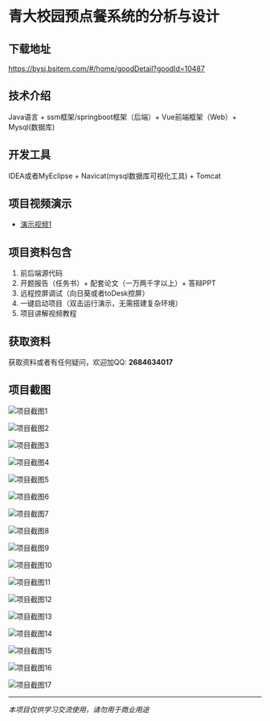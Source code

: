 # 青大校园预点餐系统的分析与设计

## 下载地址
https://bysj.bsitem.com/#/home/goodDetail?goodId=10487

## 技术介绍
Java语言 + ssm框架/springboot框架（后端）+ Vue前端框架（Web）+ Mysql(数据库)

## 开发工具
IDEA或者MyEclipse + Navicat(mysql数据库可视化工具) + Tomcat

## 项目视频演示
- [演示视频1](https://graduation-images.oss-cn-beijing.aliyuncs.com/videos/828%E5%A5%97ssm%E5%BD%95%E5%83%8F/10487_ssm330%E9%9D%92%E5%A4%A7%E6%A0%A1%E5%9B%AD%E9%A2%84%E7%82%B9%E9%A4%90%E7%B3%BB%E7%BB%9F%E7%9A%84%E5%88%86%E6%9E%90%E4%B8%8E%E8%AE%BE%E8%AE%A1%E5%BD%95%E5%83%8F.mp4)

## 项目资料包含
1. 前后端源代码
2. 开题报告（任务书）+ 配套论文（一万两千字以上）+ 答辩PPT
3. 远程控屏调试（向日葵或者toDesk控屏）
4. 一键启动项目（双击运行演示，无需搭建复杂环境）
5. 项目讲解视频教程

## 获取资料
获取资料或者有任何疑问，欢迎加QQ: **2684634017**

## 项目截图
![项目截图1](https://graduation-images.oss-cn-beijing.aliyuncs.com/图片/10487/毕设论坛项目主图.jpg)

![项目截图2](https://graduation-images.oss-cn-beijing.aliyuncs.com/图片/10487/1.png)

![项目截图3](https://graduation-images.oss-cn-beijing.aliyuncs.com/图片/10487/2.png)

![项目截图4](https://graduation-images.oss-cn-beijing.aliyuncs.com/图片/10487/3.png)

![项目截图5](https://graduation-images.oss-cn-beijing.aliyuncs.com/图片/10487/4.png)

![项目截图6](https://graduation-images.oss-cn-beijing.aliyuncs.com/图片/10487/5.png)

![项目截图7](https://graduation-images.oss-cn-beijing.aliyuncs.com/图片/10487/6.png)

![项目截图8](https://graduation-images.oss-cn-beijing.aliyuncs.com/图片/10487/7.png)

![项目截图9](https://graduation-images.oss-cn-beijing.aliyuncs.com/图片/10487/8.png)

![项目截图10](https://graduation-images.oss-cn-beijing.aliyuncs.com/图片/10487/9.png)

![项目截图11](https://graduation-images.oss-cn-beijing.aliyuncs.com/图片/10487/10.png)

![项目截图12](https://graduation-images.oss-cn-beijing.aliyuncs.com/图片/10487/11.png)

![项目截图13](https://graduation-images.oss-cn-beijing.aliyuncs.com/图片/10487/12.png)

![项目截图14](https://graduation-images.oss-cn-beijing.aliyuncs.com/图片/10487/13.png)

![项目截图15](https://graduation-images.oss-cn-beijing.aliyuncs.com/图片/10487/14.png)

![项目截图16](https://graduation-images.oss-cn-beijing.aliyuncs.com/图片/10487/15.png)

![项目截图17](https://graduation-images.oss-cn-beijing.aliyuncs.com/图片/10487/16.png)

---
*本项目仅供学习交流使用，请勿用于商业用途*
